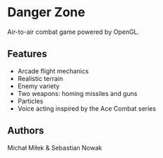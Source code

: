 # Danger Zone
Air-to-air combat game powered by OpenGL.

## Features
- Arcade flight mechanics
- Realistic terrain
- Enemy variety
- Two weapons: homing missiles and guns
- Particles
- Voice acting inspired by the Ace Combat series

## Authors
Michał Miłek & Sebastian Nowak
